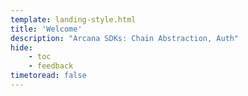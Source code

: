 ```yaml
---
template: landing-style.html
title: 'Welcome'
description: "Arcana SDKs: Chain Abstraction, Auth"
hide: 
    - toc
    - feedback
timetoread: false
---
```


#